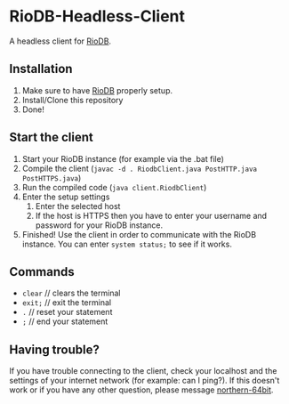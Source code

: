 # RioDB-Headless-Client
A headless client for [RioDB](https://www.riodb.co).

## Installation
1. Make sure to have [RioDB](https://www.riodb.co) properly setup.
2. Install/Clone this repository
3. Done!

## Start the client
1. Start your RioDB instance (for example via the .bat file)
2. Compile the client (`javac -d . RiodbClient.java PostHTTP.java PostHTTPS.java`)
3. Run the compiled code (`java client.RiodbClient`)
4. Enter the setup settings
   1. Enter the selected host
   2. If the host is HTTPS then you have to enter your username and password for your RioDB instance.
5. Finished! Use the client in order to communicate with the RioDB instance. You can enter `system status;` to see if it works.

## Commands
* `clear` // clears the terminal
* `exit;` // exit the terminal
* `.` // reset your statement
* `;` // end your statement

## Having trouble?
If you have trouble connecting to the client, check your localhost and the settings of your internet network (for example:
 can I ping?). If this doesn't work or if you have any other question, please message [northern-64bit](https://github.com/northern-64bit).
